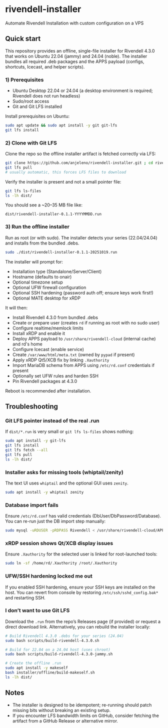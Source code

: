 # rivendell-installer
Automate Rivendell Installation with custom configuration on a VPS

## Quick start

This repository provides an offline, single-file installer for Rivendell 4.3.0 that works on Ubuntu 22.04 (jammy) and 24.04 (noble). The installer bundles all required .deb packages and the APPS payload (configs, shortcuts, Icecast, and helper scripts).

### 1) Prerequisites
- Ubuntu Desktop 22.04 or 24.04 (a desktop environment is required; Rivendell does not run headless)
- Sudo/root access
- Git and Git LFS installed

Install prerequisites on Ubuntu:

```bash
sudo apt update && sudo apt install -y git git-lfs
git lfs install
```

### 2) Clone with Git LFS

Clone the repo so the offline installer artifact is fetched correctly via LFS:

```bash
git clone https://github.com/anjeleno/rivendell-installer.git ; cd rivendell-installer
git lfs pull  
# usually automatic, this forces LFS files to download
```

Verify the installer is present and not a small pointer file:

```bash
git lfs ls-files
ls -lh dist/
```

You should see a ~20–35 MB file like:

```
dist/rivendell-installer-0.1.1-YYYYMMDD.run
```

### 3) Run the offline installer

Run as root (or with sudo). The installer detects your series (22.04/24.04) and installs from the bundled .debs.

```bash
sudo ./dist/rivendell-installer-0.1.1-20251019.run
```

The installer will prompt for:
- Installation type (Standalone/Server/Client)
- Hostname (defaults to onair)
- Optional timezone setup
- Optional UFW firewall configuration
- Optional SSH hardening (password auth off; ensure keys work first!)
- Optional MATE desktop for xRDP

It will then:
- Install Rivendell 4.3.0 from bundled .debs
- Create or prepare user (creates `rd` if running as root with no sudo user)
- Configure realtime/memlock limits
- Install xRDP and enable it
- Deploy APPS payload to `/usr/share/rivendell-cloud` (internal cache) and rd's home
- Configure Icecast (enable service)
- Create `/var/www/html/meta.txt` (owned by `pypad` if present)
- Apply xRDP Qt5/XCB fix by linking `.Xauthority`
- Import MariaDB schema from APPS using `/etc/rd.conf` credentials if present
- Optionally set UFW rules and harden SSH
- Pin Rivendell packages at 4.3.0

Reboot is recommended after installation.

## Troubleshooting

### Git LFS pointer instead of the real .run
If `dist/*.run` is very small or `git lfs ls-files` shows nothing:

```bash
sudo apt install -y git-lfs
git lfs install
git lfs fetch --all
git lfs pull
ls -lh dist/
```

### Installer asks for missing tools (whiptail/zenity)
The text UI uses `whiptail` and the optional GUI uses `zenity`.

```bash
sudo apt install -y whiptail zenity
```

### Database import fails
Ensure `/etc/rd.conf` has valid credentials (DbUser/DbPassword/Database). You can re-run just the DB import step manually:

```bash
sudo mysql -uRDUSER -pRDPASS Rivendell < /usr/share/rivendell-cloud/APPS/RDDB_v430_Cloud.sql
```

### xRDP session shows Qt/XCB display issues
Ensure `.Xauthority` for the selected user is linked for root-launched tools:

```bash
sudo ln -sf /home/rd/.Xauthority /root/.Xauthority
```

### UFW/SSH hardening locked me out
If you enabled SSH hardening, ensure your SSH keys are installed on the host. You can revert from console by restoring `/etc/ssh/sshd_config.bak*` and restarting SSH.

### I don’t want to use Git LFS
Download the `.run` from the repo’s Releases page (if provided) or request a direct download link. Alternatively, you can rebuild the installer locally:

```bash
# Build Rivendell 4.3.0 .debs for your series (24.04)
sudo bash scripts/build-rivendell-4.3.0.sh

# Build for 22.04 on a 24.04 host (uses chroot)
sudo bash scripts/build-rivendell-4.3.0-jammy.sh

# Create the offline .run
sudo apt install -y makeself
bash installer/offline/build-makeself.sh
ls -lh dist/
```

## Notes
- The installer is designed to be idempotent; re-running should patch missing bits without breaking an existing setup.
- If you encounter LFS bandwidth limits on GitHub, consider fetching the artifact from a GitHub Release or alternative mirror.
